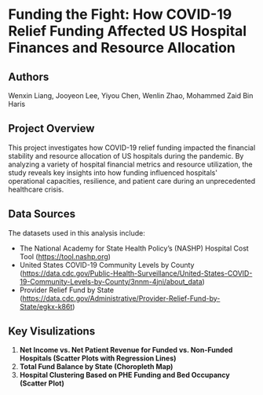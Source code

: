 # Funding the Fight: How COVID-19 Relief Funding Affected US Hospital Finances and Resource Allocation

## Authors
Wenxin Liang, Jooyeon Lee, Yiyou Chen, Wenlin Zhao, Mohammed Zaid Bin Haris

## Project Overview
This project investigates how COVID-19 relief funding impacted the financial stability and resource allocation of US hospitals during the pandemic. By analyzing a variety of hospital financial metrics and resource utilization, the study reveals key insights into how funding influenced hospitals' operational capacities, resilience, and patient care during an unprecedented healthcare crisis.

## Data Sources
The datasets used in this analysis include:
- The National Academy for State Health Policy’s (NASHP) Hospital Cost Tool (https://tool.nashp.org)
- United States COVID-19 Community Levels by County (https://data.cdc.gov/Public-Health-Surveillance/United-States-COVID-19-Community-Levels-by-County/3nnm-4jni/about_data)
- Provider Relief Fund by State (https://data.cdc.gov/Administrative/Provider-Relief-Fund-by-State/egkx-k86t)

## Key Visulizations
1. **Net Income vs. Net Patient Revenue for Funded vs. Non-Funded Hospitals (Scatter Plots with Regression Lines)**
3. **Total Fund Balance by State (Choropleth Map)**
4. **Hospital Clustering Based on PHE Funding and Bed Occupancy (Scatter Plot)**
